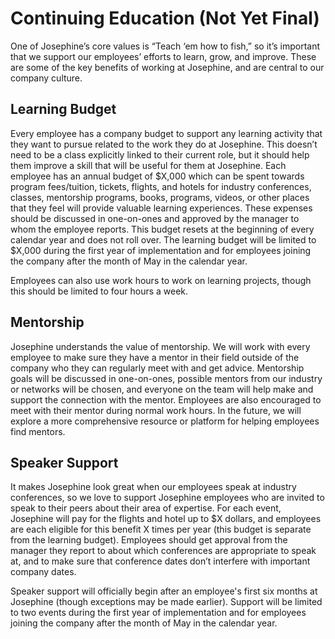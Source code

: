 # Continuing Education (Not Yet Final)

One of Josephine’s core values is “Teach ‘em how to fish,” so it’s important that we support our employees’ efforts to learn, grow, and improve. These are some of the key benefits of working at Josephine, and are central to our company culture.

## Learning Budget

Every employee has a company budget to support any learning activity that they want to pursue related to the work they do at Josephine. This doesn’t need to be a class explicitly linked to their current role, but it should help them improve a skill that will be useful for them at Josephine. Each employee has an annual budget of $X,000 which can be spent towards program fees/tuition, tickets, flights, and hotels for industry conferences, classes, mentorship programs, books, programs, videos, or other places that they feel will provide valuable learning experiences. These expenses should be discussed in one-on-ones and approved by the manager to whom the employee reports. This budget resets at the beginning of every calendar year and does not roll over.  The learning budget will be limited to $X,000 during the first year of implementation and for employees joining the company after the month of May in the calendar year.

Employees can also use work hours to work on learning projects, though this should be limited to four hours a week.

## Mentorship

Josephine understands the value of mentorship.  We will work with every employee to make sure they have a mentor in their field outside of the company who they can regularly meet with and get advice. Mentorship goals will be discussed in one-on-ones, possible mentors from our industry or networks will be chosen, and everyone on the team will help make and support the connection with the mentor. Employees are also encouraged to meet with their mentor during normal work hours. In the future, we will explore a more comprehensive resource or platform for helping employees find mentors.

## Speaker Support

It makes Josephine look great when our employees speak at industry conferences, so we love to support Josephine employees who are invited to speak to their peers about their area of expertise. For each event, Josephine will pay for the flights and hotel up to $X dollars, and employees are each eligible for this benefit X times per year (this budget is separate from the learning budget). Employees should get approval from the manager they report to about which conferences are appropriate to speak at, and to make sure that conference dates don’t interfere with important company dates.

Speaker support will officially begin after an employee's first six months at Josephine (though exceptions may be made earlier). Support will be limited to two events during the first year of implementation and for employees joining the company after the month of May in the calendar year.
